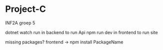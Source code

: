 # Project-C

INF2A groep 5

dotnet watch run in backend to run Api
npm run dev in frontend to run site

missing packages? frontend -> npm install PackageName